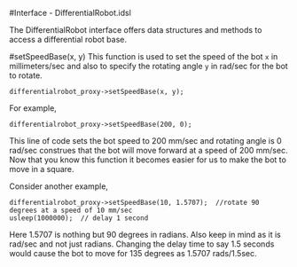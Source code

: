 #Interface - DifferentialRobot.idsl

The DifferentialRobot interface offers data structures and methods to access a differential robot base.

#setSpeedBase(x, y)
This function is used to set the speed of the bot `x` in millimeters/sec and also to specify the rotating angle `y` in rad/sec for the bot to rotate.

	differentialrobot_proxy->setSpeedBase(x, y);

For example,

	differentialrobot_proxy->setSpeedBase(200, 0);

This line of code sets the bot speed to 200 mm/sec and rotating angle is 0 rad/sec construes that the bot will move forward at a speed of 200 mm/sec. Now that you know this function it becomes easier for us to make the bot to move in a square.

Consider another example,

  	differentialrobot_proxy->setSpeedBase(10, 1.5707);  //rotate 90 degrees at a speed of 10 mm/sec
  	usleep(1000000);  // delay 1 second

Here 1.5707 is nothing but 90 degrees in radians. Also keep in mind as it is rad/sec and not just radians. Changing the delay time to say 1.5 seconds would cause the bot to move for 135 degrees as 1.5707 rads/1.5sec.
